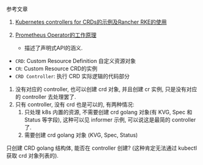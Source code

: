 参考文章

1. [Kubernetes controllers for CRDs的示例及Rancher RKE的使用](https://www.cnblogs.com/hindsight/p/9036362.html)

2. [Prometheus Operator的工作原理](https://yunlzheng.gitbook.io/prometheus-book/part-iii-prometheus-shi-zhan/operator/what-is-prometheus-operator#prometheus-operator-de-gong-zuo-yuan-li)
    - 描述了声明式API的涵义.

- `CRD`: Custom Resource Definition 自定义资源对象
- `CR`: Custom Resource CRD的实例
- `CRD Controller`: 执行 CRD 实际逻辑的代码部分

1. 没有对应的 controller, 也可以创建 crd 对象, 并且创建 cr 实例, 只是没有对应的 controller 去处理罢了.
2. 只有 controller, 没有 crd 也是可以的, 有两种情况:
    1. 只处理 k8s 内置的资源, 不需要创建 crd golang 对象(有 KVG, Spec 和 Status 等字段), 这种可以见 informer 示例, 可以说这是最简的 controller 了.
    2. 需要创建 crd golang 对象 (KVG, Spec, Status)

只创建 CRD golang 结构体, 能否在 controller 创建? (这种肯定无法通过 kubectl 获取 crd 对象列表的).

